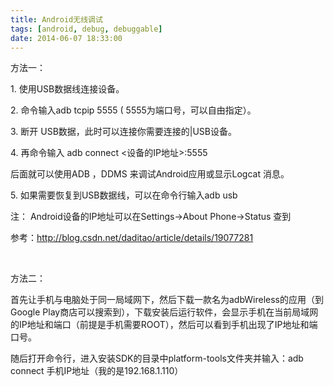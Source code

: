 ```yaml
---
title: Android无线调试
tags: [android, debug, debuggable]
date: 2014-06-07 18:33:00
---
```


方法一：

1\. 使用USB数据线连接设备。

2\. 命令输入adb tcpip 5555 ( 5555为端口号，可以自由指定）。

3\. 断开 USB数据，此时可以连接你需要连接的|USB设备。

4\. 再命令输入 adb connect &lt;设备的IP地址&gt;:5555

后面就可以使用ADB ，DDMS 来调试Android应用或显示Logcat 消息。

5\. 如果需要恢复到USB数据线，可以在命令行输入adb usb

注： Android设备的IP地址可以在Settings-&gt;About Phone-&gt;Status 查到

参考：http://blog.csdn.net/daditao/article/details/19077281

&nbsp;

方法二：

<span>首先让手机与电脑处于同一局域网下，然后下载一款名为adbWireless的应用（到Google Play商店可以搜索到），下载安装后运行软件，会显示手机在当前局域网的IP地址和端口（前提是手机需要ROOT），然后可以看到手机出现了IP地址和端口号。</span>

<span><span>随后打开命令行，进入安装SDK的目录中platform-tools文件夹并输入：adb connect 手机IP地址（我的是192.168.1.110）</span></span>

&nbsp;

&nbsp;

